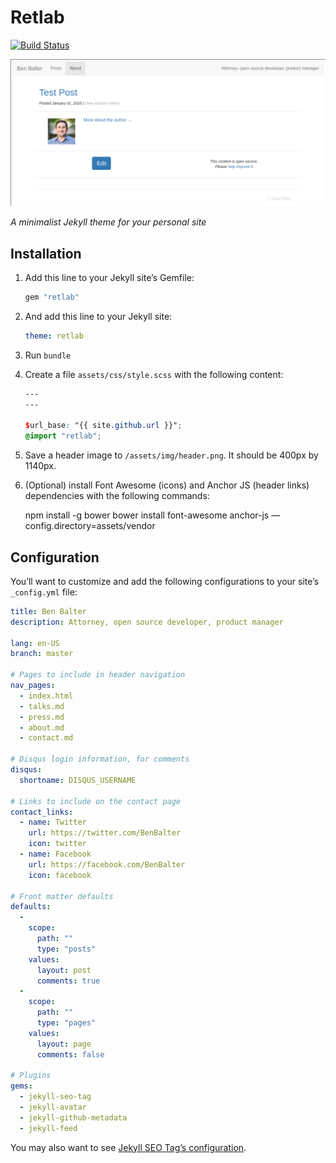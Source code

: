# Retlab

[![Build Status](https://travis-ci.org/benbalter/retlab.svg?branch=master)](https://travis-ci.org/benbalter/retlab)

![Screenshot of Retlab](screenshot.png)

*A minimalist Jekyll theme for your personal site*


## Installation

1. Add this line to your Jekyll site’s Gemfile:

   ```ruby
   gem "retlab"
   ```

2. And add this line to your Jekyll site:

   ```yaml
   theme: retlab
   ```

3. Run `bundle`
4. Create a file `assets/css/style.scss` with the following content:

   ```scss
   ---
   ---

   $url_base: "{{ site.github.url }}";
   @import "retlab";
   ```

5. Save a header image to `/assets/img/header.png`. It should be 400px by 1140px.
6. (Optional) install Font Awesome (icons) and Anchor JS (header links) dependencies with the following commands:

   npm install -g bower
   bower install font-awesome anchor-js —config.directory=assets/vendor


## Configuration

You’ll want to customize and add the following configurations to your site’s `_config.yml` file:

```yml
title: Ben Balter
description: Attorney, open source developer, product manager

lang: en-US
branch: master

# Pages to include in header navigation
nav_pages:
  - index.html
  - talks.md
  - press.md
  - about.md
  - contact.md

# Disqus login information, for comments
disqus:
  shortname: DISQUS_USERNAME

# Links to include on the contact page
contact_links:
  - name: Twitter
    url: https://twitter.com/BenBalter
    icon: twitter
  - name: Facebook
    url: https://facebook.com/BenBalter
    icon: facebook

# Front matter defaults
defaults:
  -
    scope:
      path: ""
      type: "posts"
    values:
      layout: post
      comments: true
  -
    scope:
      path: ""
      type: "pages"
    values:
      layout: page
      comments: false

# Plugins
gems:
  - jekyll-seo-tag
  - jekyll-avatar
  - jekyll-github-metadata
  - jekyll-feed
```

You may also want to see [Jekyll SEO Tag’s configuration](https://github.com/jekyll/jekyll-seo-tag).
